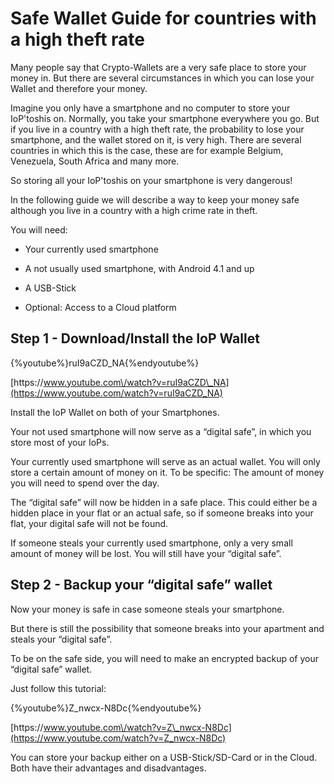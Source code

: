 # Safe Wallet Guide for countries with a high theft rate

Many people say that Crypto-Wallets are a very safe place to store your money in. But there are several circumstances in which you can lose your Wallet and therefore your money.



Imagine you only have a smartphone and no computer to store your IoP'toshis on. Normally, you take your smartphone everywhere you go. But if you live in a country with a high theft rate, the probability to lose your smartphone, and the wallet stored on it, is very high. There are several countries in which this is the case, these are for example Belgium, Venezuela, South Africa and many more.

So storing all your IoP'toshis on your smartphone is very dangerous!

In the following guide we will describe a way to keep your money safe although you live in a country with a high crime rate in theft.

You will need:


* Your currently used smartphone

* A not usually used smartphone, with Android 4.1 and up

* A USB-Stick

* Optional: Access to a Cloud platform





## Step 1 - Download\/Install the IoP Wallet



{%youtube%}ruI9aCZD\_NA{%endyoutube%}

[https:\/\/www.youtube.com\/watch?v=ruI9aCZD\_NA](https://www.youtube.com/watch?v=ruI9aCZD_NA)



Install the IoP Wallet on both of your Smartphones.



Your not used smartphone will now serve as a “digital safe”, in which you store most of your IoPs.



Your currently used smartphone will serve as an actual wallet. You will only store a certain amount of money on it. To be specific: The amount of money you will need to spend over the day.



The “digital safe” will now be hidden in a safe place. This could either be a hidden place in your flat or an actual safe, so if someone breaks into your flat, your digital safe will not be found.



If someone steals your currently used smartphone, only a very small amount of money will be lost. You will still have your “digital safe”.



## Step 2 - Backup your “digital safe” wallet



Now your money is safe in case someone steals your smartphone.



But there is still the possibility that someone breaks into your apartment and steals your “digital safe”.



To be on the safe side, you will need to make an encrypted backup of your “digital safe” wallet.



Just follow this tutorial:

{%youtube%}Z\_nwcx-N8Dc{%endyoutube%}

[https:\/\/www.youtube.com\/watch?v=Z\_nwcx-N8Dc](https://www.youtube.com/watch?v=Z_nwcx-N8Dc)



You can store your backup either on a USB-Stick\/SD-Card or in the Cloud. Both have their advantages and disadvantages.




